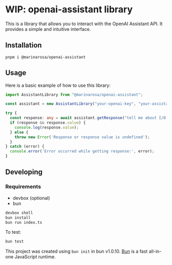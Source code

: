 # WIP: openai-assistant library

This is a library that allows you to interact with the OpenAI Assistant API. It provides a simple and intuitive interface.

## Installation

```
pnpm i @marinarosa/openai-assistant
```

## Usage

Here is a basic example of how to use this library:

```typescript
import AssistantLibrary from "@marinarosa/openai-assistant";

const assistant = new AssistantLibrary("your-openai-key", "your-assistant-id");

try {
  const response: any = await assistant.getResponse("tell me about I/O redirectors");
  if (response && response.value) {
    console.log(response.value);
  } else {
    throw new Error('Response or response value is undefined');
  }
} catch (error) {
  console.error('Error occurred while getting response:', error);
}

``````

## Developing

### Requirements
- devbox (optional)
- bun

```bash
devbox shell
bun install
bun run index.ts
```


To test:

```bash
bun test
```

This project was created using `bun init` in bun v1.0.10. [Bun](https://bun.sh) is a fast all-in-one JavaScript runtime.
